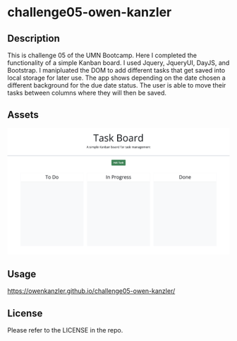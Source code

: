 # challenge05-owen-kanzler

## Description

This is challenge 05 of the UMN Bootcamp. Here I completed the functionality of a simple Kanban board. I used Jquery, JqueryUI, DayJS, and Bootstrap. I manipluated the DOM to add different tasks that get saved into local storage for later use. The app shows depending on the date chosen a different background for the due date status. The user is able to move their tasks between columns where they will then be saved.

## Assets

![screenshot of the Kanban board](./assets/imgs/screenshot.png)

## Usage

https://owenkanzler.github.io/challenge05-owen-kanzler/

## License

Please refer to the LICENSE in the repo.
